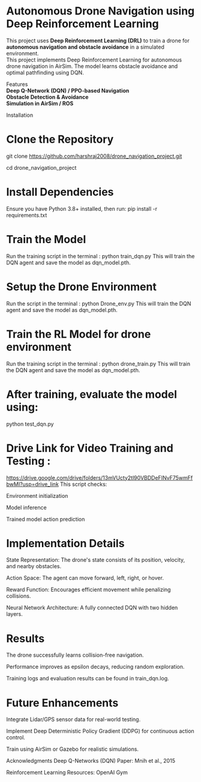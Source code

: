 # Autonomous Drone Navigation using Deep Reinforcement Learning  

This project uses **Deep Reinforcement Learning (DRL)** to train a drone for **autonomous navigation and obstacle avoidance** in a simulated environment.  
This project implements Deep Reinforcement Learning for autonomous drone navigation in AirSim. The model learns obstacle avoidance and optimal pathfinding using DQN.  

 Features  
 **Deep Q-Network (DQN) / PPO-based Navigation**  
 **Obstacle Detection & Avoidance**   
 **Simulation in AirSim / ROS**  



Installation  
# Clone the Repository  
git clone https://github.com/harshraj2008/drone_navigation_project.git


cd drone_navigation_project

# Install Dependencies
Ensure you have Python 3.8+ installed, then run:
pip install -r requirements.txt

# Train the Model
Run the training script in the terminal :
python train_dqn.py
This will train the DQN agent and save the model as dqn_model.pth.

# Setup the Drone Environment
Run the script in the terminal :
python Drone_env.py
This will train the DQN agent and save the model as dqn_model.pth.

# Train the RL Model for drone environment
Run the training script in the terminal :
python drone_train.py
This will train the DQN agent and save the model as dqn_model.pth.

# After training, evaluate the model using:
python test_dqn.py

# Drive Link for Video Training and Testing :
https://drive.google.com/drive/folders/13mVUcty2tl90VBDDeFINvF75wmFfbwMI?usp=drive_link
This script checks:

Environment initialization

Model inference

Trained model action prediction

# Implementation Details
 State Representation: The drone's state consists of its position, velocity, and nearby obstacles.

 Action Space: The agent can move forward, left, right, or hover.

 Reward Function: Encourages efficient movement while penalizing collisions.

 Neural Network Architecture: A fully connected DQN with two hidden layers.

# Results
The drone successfully learns collision-free navigation.

Performance improves as epsilon decays, reducing random exploration.

Training logs and evaluation results can be found in train_dqn.log.

# Future Enhancements
 Integrate Lidar/GPS sensor data for real-world testing.

 Implement Deep Deterministic Policy Gradient (DDPG) for continuous action control.

 Train using AirSim or Gazebo for realistic simulations.

Acknowledgments
Deep Q-Networks (DQN) Paper: Mnih et al., 2015

Reinforcement Learning Resources: OpenAI Gym
